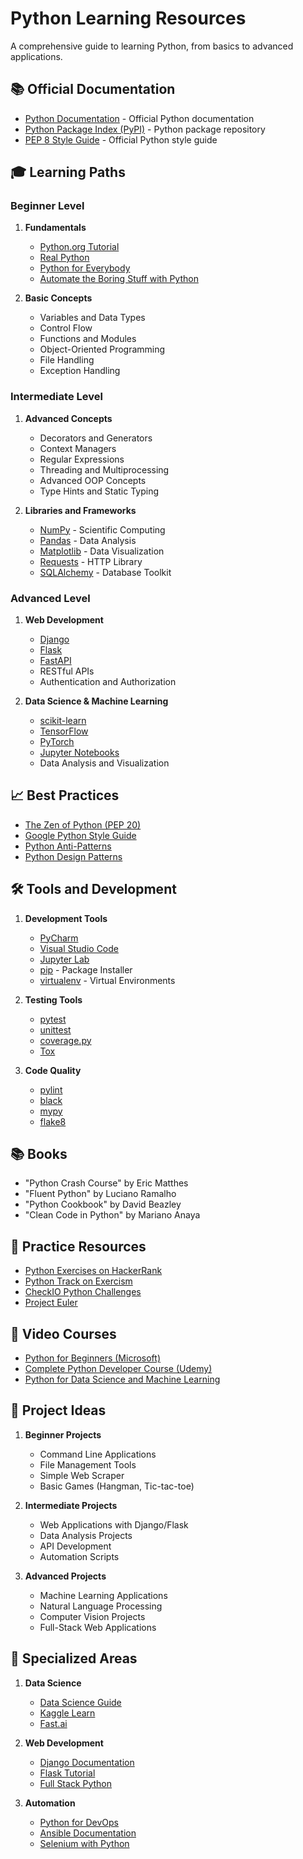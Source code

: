 # Python Learning Resources

A comprehensive guide to learning Python, from basics to advanced applications.

## 📚 Official Documentation
- [Python Documentation](https://docs.python.org/3/) - Official Python documentation
- [Python Package Index (PyPI)](https://pypi.org/) - Python package repository
- [PEP 8 Style Guide](https://www.python.org/dev/peps/pep-0008/) - Official Python style guide

## 🎓 Learning Paths

### Beginner Level
1. **Fundamentals**
   - [Python.org Tutorial](https://docs.python.org/3/tutorial/)
   - [Real Python](https://realpython.com/)
   - [Python for Everybody](https://www.py4e.com/)
   - [Automate the Boring Stuff with Python](https://automatetheboringstuff.com/)

2. **Basic Concepts**
   - Variables and Data Types
   - Control Flow
   - Functions and Modules
   - Object-Oriented Programming
   - File Handling
   - Exception Handling

### Intermediate Level
1. **Advanced Concepts**
   - Decorators and Generators
   - Context Managers
   - Regular Expressions
   - Threading and Multiprocessing
   - Advanced OOP Concepts
   - Type Hints and Static Typing

2. **Libraries and Frameworks**
   - [NumPy](https://numpy.org/) - Scientific Computing
   - [Pandas](https://pandas.pydata.org/) - Data Analysis
   - [Matplotlib](https://matplotlib.org/) - Data Visualization
   - [Requests](https://docs.python-requests.org/) - HTTP Library
   - [SQLAlchemy](https://www.sqlalchemy.org/) - Database Toolkit

### Advanced Level
1. **Web Development**
   - [Django](https://www.djangoproject.com/)
   - [Flask](https://flask.palletsprojects.com/)
   - [FastAPI](https://fastapi.tiangolo.com/)
   - RESTful APIs
   - Authentication and Authorization

2. **Data Science & Machine Learning**
   - [scikit-learn](https://scikit-learn.org/)
   - [TensorFlow](https://www.tensorflow.org/)
   - [PyTorch](https://pytorch.org/)
   - [Jupyter Notebooks](https://jupyter.org/)
   - Data Analysis and Visualization

## 📈 Best Practices
- [The Zen of Python (PEP 20)](https://www.python.org/dev/peps/pep-0020/)
- [Google Python Style Guide](https://google.github.io/styleguide/pyguide.html)
- [Python Anti-Patterns](https://docs.quantifiedcode.com/python-anti-patterns/)
- [Python Design Patterns](https://python-patterns.guide/)

## 🛠 Tools and Development
1. **Development Tools**
   - [PyCharm](https://www.jetbrains.com/pycharm/)
   - [Visual Studio Code](https://code.visualstudio.com/)
   - [Jupyter Lab](https://jupyterlab.readthedocs.io/)
   - [pip](https://pip.pypa.io/) - Package Installer
   - [virtualenv](https://virtualenv.pypa.io/) - Virtual Environments

2. **Testing Tools**
   - [pytest](https://docs.pytest.org/)
   - [unittest](https://docs.python.org/3/library/unittest.html)
   - [coverage.py](https://coverage.readthedocs.io/)
   - [Tox](https://tox.readthedocs.io/)

3. **Code Quality**
   - [pylint](https://www.pylint.org/)
   - [black](https://black.readthedocs.io/)
   - [mypy](http://mypy-lang.org/)
   - [flake8](https://flake8.pycqa.org/)

## 📚 Books
- "Python Crash Course" by Eric Matthes
- "Fluent Python" by Luciano Ramalho
- "Python Cookbook" by David Beazley
- "Clean Code in Python" by Mariano Anaya

## 🎯 Practice Resources
- [Python Exercises on HackerRank](https://www.hackerrank.com/domains/python)
- [Python Track on Exercism](https://exercism.io/tracks/python)
- [CheckIO Python Challenges](https://py.checkio.org/)
- [Project Euler](https://projecteuler.net/)

## 🎥 Video Courses
- [Python for Beginners (Microsoft)](https://www.youtube.com/playlist?list=PLlrxD0HtieHhS8VzuMCfQD4uJ9yne1mE6)
- [Complete Python Developer Course (Udemy)](https://www.udemy.com/course/complete-python-developer-zero-to-mastery/)
- [Python for Data Science and Machine Learning](https://www.udemy.com/course/python-for-data-science-and-machine-learning-bootcamp/)

## 🚀 Project Ideas
1. **Beginner Projects**
   - Command Line Applications
   - File Management Tools
   - Simple Web Scraper
   - Basic Games (Hangman, Tic-tac-toe)

2. **Intermediate Projects**
   - Web Applications with Django/Flask
   - Data Analysis Projects
   - API Development
   - Automation Scripts

3. **Advanced Projects**
   - Machine Learning Applications
   - Natural Language Processing
   - Computer Vision Projects
   - Full-Stack Web Applications

## 🔧 Specialized Areas
1. **Data Science**
   - [Data Science Guide](https://github.com/ossu/data-science)
   - [Kaggle Learn](https://www.kaggle.com/learn)
   - [Fast.ai](https://www.fast.ai/)

2. **Web Development**
   - [Django Documentation](https://docs.djangoproject.com/)
   - [Flask Tutorial](https://flask.palletsprojects.com/tutorial/)
   - [Full Stack Python](https://www.fullstackpython.com/)

3. **Automation**
   - [Python for DevOps](https://www.pythonfordevops.com/)
   - [Ansible Documentation](https://docs.ansible.com/)
   - [Selenium with Python](https://selenium-python.readthedocs.io/)
